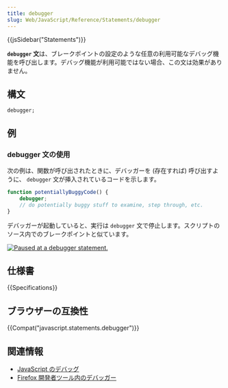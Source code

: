 ```yaml
---
title: debugger
slug: Web/JavaScript/Reference/Statements/debugger
---
```


{{jsSidebar("Statements")}}

**`debugger` 文**は、ブレークポイントの設定のような任意の利用可能なデバッグ機能を呼び出します。デバッグ機能が利用可能ではない場合、この文は効果がありません。

## 構文

```
debugger;
```

## 例

### debugger 文の使用

次の例は、関数が呼び出されたときに、デバッガーを (存在すれば) 呼び出すように、 `debugger` 文が挿入されているコードを示します。

```js
function potentiallyBuggyCode() {
    debugger;
    // do potentially buggy stuff to examine, step through, etc.
}
```

デバッガーが起動していると、実行は `debugger` 文で停止します。スクリプトのソース内でのブレークポイントと似ています。

[![Paused at a debugger statement.](screen_shot_2014-02-07_at_9.14.35_am.png)](<screen_shot_2014-02-07_at_9.14.35_am.png>)

## 仕様書

{{Specifications}}

## ブラウザーの互換性

{{Compat("javascript.statements.debugger")}}

## 関連情報

- [JavaScript のデバッグ](/ja/docs/Mozilla/Debugging/Debugging_JavaScript)
- [Firefox 開発者ツール内のデバッガー](/ja/docs/Tools/Debugger)
